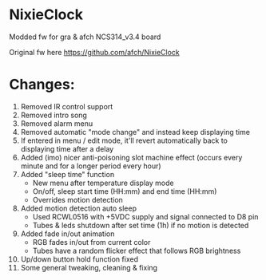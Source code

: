 # NixieClock
Modded fw for gra & afch NCS314_v3.4 board

Original fw here https://github.com/afch/NixieClock

# Changes:
1. Removed IR control support
2. Removed intro song
3. Removed alarm menu
4. Removed automatic "mode change" and instead keep displaying time
5. If entered in menu / edit mode, it'll revert automatically back to displaying time after a delay
6. Added (imo) nicer anti-poisoning slot machine effect (occurs every minute and for a longer period every hour)
7. Added "sleep time" function
   - New menu after temperature display mode
   - On/off, sleep start time (HH:mm) and end time (HH:mm)
   - Overrides motion detection
8. Added motion detection auto sleep
   - Used RCWL0516 with +5VDC supply and signal connected to D8 pin
   - Tubes & leds shutdown after set time (1h) if no motion is detected
9. Added fade in/out animation
   - RGB fades in/out from current color
   - Tubes have a random flicker effect that follows RGB brightness
10. Up/down button hold function fixed
11. Some general tweaking, cleaning & fixing
